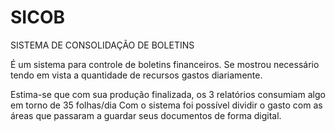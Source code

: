 # SICOB
SISTEMA DE CONSOLIDAÇÃO DE BOLETINS

É um sistema para controle de boletins financeiros. 
Se mostrou necessário tendo em vista a quantidade de recursos gastos diariamente.

Estima-se que com sua produção finalizada, os 3 relatórios consumiam algo em torno de 35 folhas/dia
Com o sistema foi possível dividir o gasto com as áreas que passaram a guardar seus documentos de forma digital.
